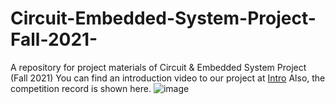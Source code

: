 # Circuit-Embedded-System-Project-Fall-2021-
A repository for project materials of Circuit &amp; Embedded System Project (Fall 2021)
You can find an introduction video to our project at [Intro](https://youtu.be/kipmrE_F4Fc)
Also, the competition record is shown here.
![image](https://github.com/Yuchen-Song/Circuit-Embedded-System-Project-Fall-2021-/blob/main/competition%20record.gif)

